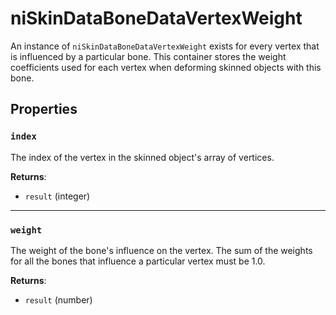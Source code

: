 # niSkinDataBoneDataVertexWeight
<div class="search_terms" style="display: none">niskindatabonedatavertexweight, skindatabonedatavertexweight</div>

<!---
	This file is autogenerated. Do not edit this file manually. Your changes will be ignored.
	More information: https://github.com/MWSE/MWSE/tree/master/docs
-->

An instance of `niSkinDataBoneDataVertexWeight` exists for every vertex that is influenced by a particular bone. This container stores the weight coefficients used for each vertex when deforming skinned objects with this bone.

## Properties

### `index`
<div class="search_terms" style="display: none">index</div>

The index of the vertex in the skinned object's array of vertices.

**Returns**:

* `result` (integer)

***

### `weight`
<div class="search_terms" style="display: none">weight</div>

The weight of the bone's influence on the vertex. The sum of the weights for all the bones that influence a particular vertex must be 1.0.

**Returns**:

* `result` (number)

